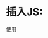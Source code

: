 # 插入JS:
使用<script>标签在HTML网页中插入JavaScript代码。注意， <script>标签要成对出现，并把JavaScript代码写在\<script>\</script>之间。
  
![](http://img.mukewang.com/52e31ea8000149f406440218.jpg)
  
\<script type="text/javascript">表示在\<script>\</script>之间的是文本类型(text),javascript是为了告诉浏览器里面的文本是属于JavaScript语言。

---
我们可以把HTML文件和JS代码分开,并单独创建一个JavaScript文件(简称JS文件),其文件后缀通常为.js，然后将JS代码直接写在JS文件中。

![](http://img.mukewang.com/52898b400001d04005500266.jpg)

在JS文件中，不需要\<script>标签,直接编写JavaScript代码就可以了。
JS文件不能直接运行，需嵌入到HTML文件中执行，我们需在HTML中添加如下代码，就可将JS文件嵌入HTML文件中。
```html
<script src="script.js"></script>
```

![](http://img.mukewang.com/52898b6900018aeb05540284.jpg)

# JS在页面中的位置:
可以将JavaScript代码放在html文件中任何位置，但是我们一般放在网页的head或者body部分。

- 放在\<head>部分:
最常用的方式是在页面中head部分放置\<script>元素，浏览器解析head部分就会执行这个代码，然后才解析页面的其余部分。

- 放在\<body>部分:
JavaScript代码在网页读取到该语句的时候就会执行。

![](http://img.mukewang.com/52a6ad240001086506440600.jpg)

__注意: javascript作为一种脚本语言可以放在html页面中任何位置，但是浏览器解释html时是按先后顺序的，所以前面的script就先被执行。比如进行页面显示初始化的js必须放在head里面，因为初始化都要求提前进行（如给页面body设置css等）；而如果是通过事件调用执行的function那么对位置没什么要求的。__

# 注释:
- 单行注释，在注释内容前加符号 “//”。
```html
<script type="text/javascript">
  document.write("单行注释使用'//'");  // 我是注释，该语句功能在网页中输出内容
</script>
```

- 多行注释以"/*"开始，以"*/"结束。
```html
<script type="text/javascript">
   document.write("多行注释使用/*注释内容*/");
   /*
    多行注释
    养成书写注释的良好习惯
   */
</script>
```

# 输出内容:
document.write() 可用于直接向 HTML 输出流写内容。简单的说就是直接在网页中输出内容。

1. 输出内容用""括起，直接输出""号内的内容。
```html
<script type="text/javascript">
  document.write("I love JavaScript！"); //内容用""括起来，""里的内容直接输出。
</script>
```

2. 通过变量，输出内容
```html
<script type="text/javascript">
  var mystr="hello world!";
  document.write(mystr);  //直接写变量名，输出变量存储的内容。
</script>
```

3. 输出多项内容，内容之间用+号连接。
```html
<script type="text/javascript">
  var mystr="hello";
  document.write(mystr+"I love JavaScript"); //多项内容之间用+号连接
</script>
```

4. 输出HTML标签，并起作用，标签使用""括起来。
```html
<script type="text/javascript">
  var mystr="hello";
document.write(mystr+"<br>");//输出hello后，输出一个换行符
  document.write("JavaScript");
</script>
```





